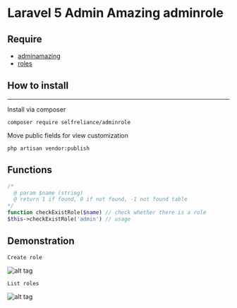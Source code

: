 Laravel 5 Admin Amazing adminrole
======================

## Require
- [adminamazing](https://github.com/selfrelianceme/adminamazing)
- [roles](https://github.com/selfrelianceme/fixroles)

## How to install
-----------------
Install via composer
```
composer require selfreliance/adminrole
```
Move public fields for view customization

```
php artisan vendor:publish
```

## Functions
```php
/* 
  @ param $name (string)
  @ return 1 if found, 0 if not found, -1 not found table
*/
function checkExistRole($name) // check whether there is a role
$this->checkExistRole('admin') // usage
```
## Demonstration

```
Create role
```
![alt tag](https://i.imgur.com/Zkx1zL2.png)
```
List roles
```
![alt tag](https://i.imgur.com/XHDtaec.png)
